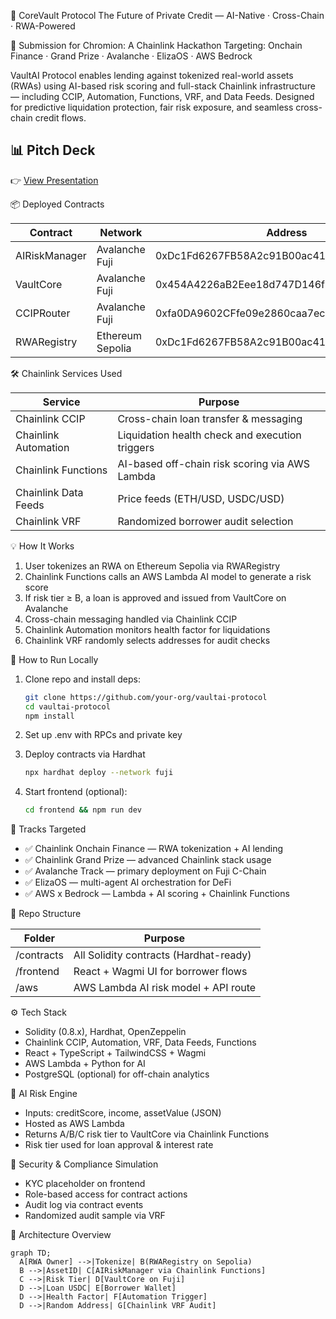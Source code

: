 🚀 CoreVault Protocol
The Future of Private Credit — AI-Native · Cross-Chain · RWA-Powered

🏁 Submission for Chromion: A Chainlink Hackathon
Targeting: Onchain Finance · Grand Prize · Avalanche · ElizaOS · AWS Bedrock

VaultAI Protocol enables lending against tokenized real-world assets (RWAs) using AI-based risk scoring and full-stack Chainlink infrastructure — including CCIP, Automation, Functions, VRF, and Data Feeds. Designed for predictive liquidation protection, fair risk exposure, and seamless cross-chain credit flows.

## 📊 Pitch Deck

👉 [View Presentation](https://drive.google.com/file/d/17KYglePYp3Muf8dYQAHLGkqQC_qzYoi0/view?usp=sharing)

📦 Deployed Contracts

| Contract      | Network          | Address                                    |
| ------------- | ---------------- | ------------------------------------------ |
| AIRiskManager | Avalanche Fuji   | 0xDc1Fd6267FB58A2c91B00ac4187fCd819Bf93bCb |
| VaultCore     | Avalanche Fuji   | 0x454A4226aB2Eee18d747D146f10cB432c2Cf9a67 |
| CCIPRouter    | Avalanche Fuji   | 0xfa0DA9602CFfe09e2860caa7ec01b94b0aDd4458 |
| RWARegistry   | Ethereum Sepolia | 0xDc1Fd6267FB58A2c91B00ac4187fCd819Bf93bCb |

🛠️ Chainlink Services Used

| Service              | Purpose                                         |
| -------------------- | ----------------------------------------------- |
| Chainlink CCIP       | Cross-chain loan transfer & messaging           |
| Chainlink Automation | Liquidation health check and execution triggers |
| Chainlink Functions  | AI-based off-chain risk scoring via AWS Lambda  |
| Chainlink Data Feeds | Price feeds (ETH/USD, USDC/USD)                 |
| Chainlink VRF        | Randomized borrower audit selection             |

💡 How It Works

1. User tokenizes an RWA on Ethereum Sepolia via RWARegistry
2. Chainlink Functions calls an AWS Lambda AI model to generate a risk score
3. If risk tier ≥ B, a loan is approved and issued from VaultCore on Avalanche
4. Cross-chain messaging handled via Chainlink CCIP
5. Chainlink Automation monitors health factor for liquidations
6. Chainlink VRF randomly selects addresses for audit checks

🧪 How to Run Locally

1. Clone repo and install deps:

   ```bash
   git clone https://github.com/your-org/vaultai-protocol
   cd vaultai-protocol
   npm install
   ```
2. Set up .env with RPCs and private key
3. Deploy contracts via Hardhat

   ```bash
   npx hardhat deploy --network fuji
   ```
4. Start frontend (optional):

   ```bash
   cd frontend && npm run dev
   ```

🎯 Tracks Targeted

* ✅ Chainlink Onchain Finance — RWA tokenization + AI lending
* ✅ Chainlink Grand Prize — advanced Chainlink stack usage
* ✅ Avalanche Track — primary deployment on Fuji C-Chain
* ✅ ElizaOS — multi-agent AI orchestration for DeFi
* ✅ AWS x Bedrock — Lambda + AI scoring + Chainlink Functions

🧱 Repo Structure

| Folder     | Purpose                                |
| ---------- | -------------------------------------- |
| /contracts | All Solidity contracts (Hardhat-ready) |
| /frontend  | React + Wagmi UI for borrower flows    |
| /aws       | AWS Lambda AI risk model + API route   |

⚙️ Tech Stack

* Solidity (0.8.x), Hardhat, OpenZeppelin
* Chainlink CCIP, Automation, VRF, Data Feeds, Functions
* React + TypeScript + TailwindCSS + Wagmi
* AWS Lambda + Python for AI
* PostgreSQL (optional) for off-chain analytics

🤖 AI Risk Engine

* Inputs: creditScore, income, assetValue (JSON)
* Hosted as AWS Lambda
* Returns A/B/C risk tier to VaultCore via Chainlink Functions
* Risk tier used for loan approval & interest rate

🔐 Security & Compliance Simulation

* KYC placeholder on frontend
* Role-based access for contract actions
* Audit log via contract events
* Randomized audit sample via VRF

🎨 Architecture Overview

```mermaid
graph TD;
  A[RWA Owner] -->|Tokenize| B(RWARegistry on Sepolia)
  B -->|AssetID| C[AIRiskManager via Chainlink Functions]
  C -->|Risk Tier| D[VaultCore on Fuji]
  D -->|Loan USDC| E[Borrower Wallet]
  D -->|Health Factor| F[Automation Trigger]
  D -->|Random Address| G[Chainlink VRF Audit]
```


